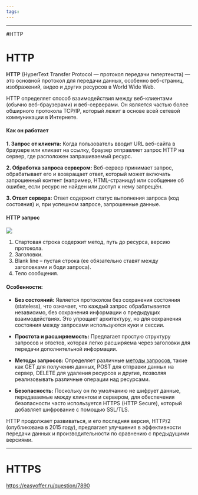 ```yaml
---
tags:
---
```


---
#HTTP
# HTTP

**HTTP** (HyperText Transfer Protocol — протокол передачи гипертекста) — это основной протокол для передачи данных, особенно веб-страниц, изображений, видео и других ресурсов в World Wide Web. 

HTTP определяет способ взаимодействия между веб-клиентами (обычно веб-браузерами) и веб-серверами. Он является частью более обширного протокола TCP/IP, который лежит в основе всей сетевой коммуникации в Интернете.

#### Как он работает

**1. Запрос от клиента:** Когда пользователь вводит URL веб-сайта в браузере или кликает на ссылку, браузер отправляет запрос HTTP на сервер, где расположен запрашиваемый ресурс.

**2. Обработка запроса сервером:** Веб-сервер принимает запрос, обрабатывает его и возвращает ответ, который может включать запрошенный контент (например, HTML-страницу) или сообщение об ошибке, если ресурс не найден или доступ к нему запрещён.

**3. Ответ сервера:** Ответ содержит статус выполнения запроса (код состояния) и, при успешном запросе, запрошенные данные.

#### HTTP запрос

![](Pasted%20image%2020241205113051.png)

1. Стартовая строка содержит метод, путь до ресурса, версию протокола.
2. Заголовки.
3. Blank line – пустая строка (ее обязательно ставят между заголовками и боди запроса).
4. Тело сообщения.
#### Особенности:

- **Без состояний:** Является протоколом без сохранения состояния (stateless), что означает, что каждый запрос обрабатывается независимо, без сохранения информации о предыдущих взаимодействиях. Это упрощает архитектуру, но для сохранения состояния между запросами используются куки и сессии.
	
- **Простота и расширяемость:** Предлагает простую структуру запросов и ответов, которая легко расширяема через заголовки для передачи дополнительной информации.
	
- **Методы запросов:** Определяет различные [методы запросов](HTTP%20методы), такие как GET для получения данных, POST для отправки данных на сервер, DELETE для удаления ресурсов и другие, позволяя реализовывать различные операции над ресурсами.
	
- **Безопасность:** Поскольку он по умолчанию не шифрует данные, передаваемые между клиентом и сервером, для обеспечения безопасности часто используется HTTPS (HTTP Secure), который добавляет шифрование с помощью SSL/TLS.

HTTP продолжает развиваться, и его последняя версия, HTTP/2 (опубликована в 2015 году), предлагает улучшения в эффективности передачи данных и производительности по сравнению с предыдущими версиями.

---

# HTTPS

https://easyoffer.ru/question/7890